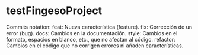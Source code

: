 # testFingesoProject

Commits notation:
  feat: Nueva característica (feature).
  fix: Corrección de un error (bug).
  docs: Cambios en la documentación.
  style: Cambios en el formato, espacios en blanco, etc., que no afectan al código.
  refactor: Cambios en el código que no corrigen errores ni añaden características.
